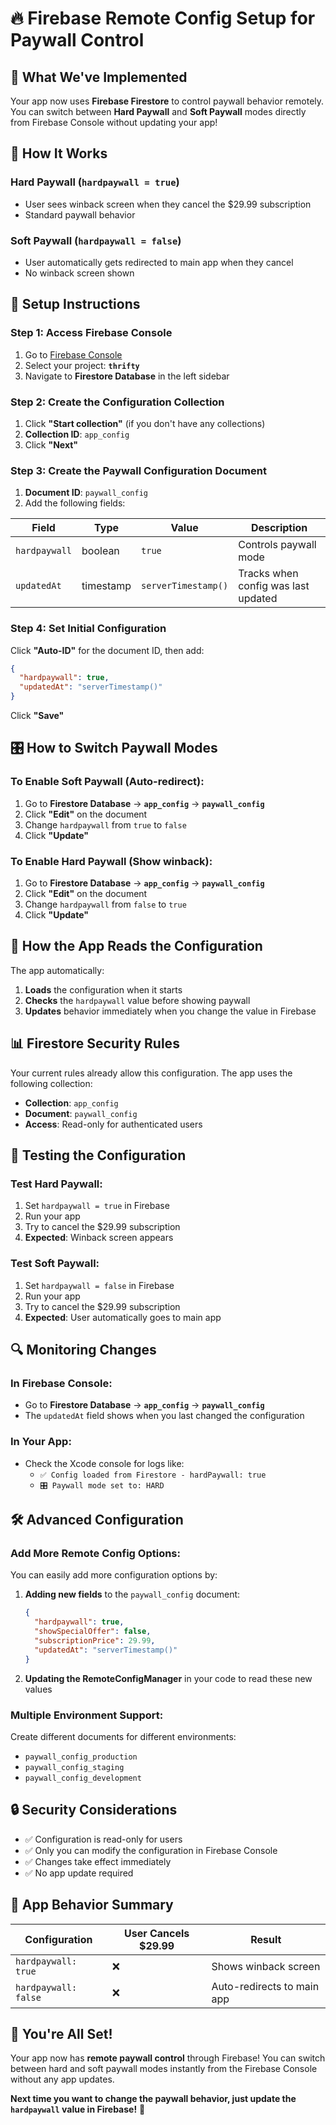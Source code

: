 # 🔥 Firebase Remote Config Setup for Paywall Control

## 🎯 **What We've Implemented**

Your app now uses **Firebase Firestore** to control paywall behavior remotely. You can switch between **Hard Paywall** and **Soft Paywall** modes directly from Firebase Console without updating your app!

## 📱 **How It Works**

### **Hard Paywall** (`hardpaywall = true`)
- User sees winback screen when they cancel the $29.99 subscription
- Standard paywall behavior

### **Soft Paywall** (`hardpaywall = false`) 
- User automatically gets redirected to main app when they cancel
- No winback screen shown

## 🔧 **Setup Instructions**

### **Step 1: Access Firebase Console**
1. Go to [Firebase Console](https://console.firebase.google.com/)
2. Select your project: **`thrifty`**
3. Navigate to **Firestore Database** in the left sidebar

### **Step 2: Create the Configuration Collection**
1. Click **"Start collection"** (if you don't have any collections)
2. **Collection ID**: `app_config`
3. Click **"Next"**

### **Step 3: Create the Paywall Configuration Document**
1. **Document ID**: `paywall_config`
2. Add the following fields:

| Field | Type | Value | Description |
|-------|------|-------|-------------|
| `hardpaywall` | boolean | `true` | Controls paywall mode |
| `updatedAt` | timestamp | `serverTimestamp()` | Tracks when config was last updated |

### **Step 4: Set Initial Configuration**
Click **"Auto-ID"** for the document ID, then add:

```json
{
  "hardpaywall": true,
  "updatedAt": "serverTimestamp()"
}
```

Click **"Save"**

## 🎛️ **How to Switch Paywall Modes**

### **To Enable Soft Paywall (Auto-redirect):**
1. Go to **Firestore Database** → **`app_config`** → **`paywall_config`**
2. Click **"Edit"** on the document
3. Change `hardpaywall` from `true` to `false`
4. Click **"Update"**

### **To Enable Hard Paywall (Show winback):**
1. Go to **Firestore Database** → **`app_config`** → **`paywall_config`**
2. Click **"Edit"** on the document
3. Change `hardpaywall` from `false` to `true`
4. Click **"Update"**

## 🔄 **How the App Reads the Configuration**

The app automatically:
1. **Loads** the configuration when it starts
2. **Checks** the `hardpaywall` value before showing paywall
3. **Updates** behavior immediately when you change the value in Firebase

## 📊 **Firestore Security Rules**

Your current rules already allow this configuration. The app uses the following collection:
- **Collection**: `app_config`
- **Document**: `paywall_config`
- **Access**: Read-only for authenticated users

## 🚀 **Testing the Configuration**

### **Test Hard Paywall:**
1. Set `hardpaywall = true` in Firebase
2. Run your app
3. Try to cancel the $29.99 subscription
4. **Expected**: Winback screen appears

### **Test Soft Paywall:**
1. Set `hardpaywall = false` in Firebase
2. Run your app
3. Try to cancel the $29.99 subscription
4. **Expected**: User automatically goes to main app

## 🔍 **Monitoring Changes**

### **In Firebase Console:**
- Go to **Firestore Database** → **`app_config`** → **`paywall_config`**
- The `updatedAt` field shows when you last changed the configuration

### **In Your App:**
- Check the Xcode console for logs like:
  - `✅ Config loaded from Firestore - hardPaywall: true`
  - `🎛️ Paywall mode set to: HARD`

## 🛠️ **Advanced Configuration**

### **Add More Remote Config Options:**
You can easily add more configuration options by:

1. **Adding new fields** to the `paywall_config` document:
   ```json
   {
     "hardpaywall": true,
     "showSpecialOffer": false,
     "subscriptionPrice": 29.99,
     "updatedAt": "serverTimestamp()"
   }
   ```

2. **Updating the RemoteConfigManager** in your code to read these new values

### **Multiple Environment Support:**
Create different documents for different environments:
- `paywall_config_production`
- `paywall_config_staging`
- `paywall_config_development`

## 🔒 **Security Considerations**

- ✅ Configuration is read-only for users
- ✅ Only you can modify the configuration in Firebase Console
- ✅ Changes take effect immediately
- ✅ No app update required

## 📱 **App Behavior Summary**

| Configuration | User Cancels $29.99 | Result |
|---------------|-------------------|---------|
| `hardpaywall: true` | ❌ | Shows winback screen |
| `hardpaywall: false` | ❌ | Auto-redirects to main app |

## 🎉 **You're All Set!**

Your app now has **remote paywall control** through Firebase! You can switch between hard and soft paywall modes instantly from the Firebase Console without any app updates.

**Next time you want to change the paywall behavior, just update the `hardpaywall` value in Firebase!** 🚀 